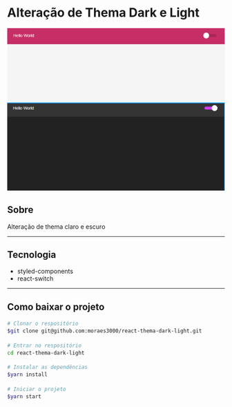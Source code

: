 # Alteração de Thema Dark e Light

<img src="public/dark-light.png">

## Sobre
Alteração de thema claro e escuro

---

## Tecnologia
- styled-components
- react-switch
---

## Como baixar o projeto

```bash 
# Clonar o respositório
$git clone git@github.com:moraes3000/react-thema-dark-light.git

# Entrar no respositório
cd react-thema-dark-light

# Instalar as dependências
$yarn install

# Iniciar o projeto
$yarn start 
```

